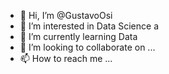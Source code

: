 - 👋 Hi, I’m @GustavoOsi
- 👀 I’m interested in Data Science a
- 🌱 I’m currently learning Data
- 💞️ I’m looking to collaborate on ...
- 📫 How to reach me ...

<!---
GustavoOsi/GustavoOsi is a ✨ special ✨ repository because its `README.md` (this file) appears on your GitHub profile.
You can click the Preview link to take a look at your changes.
--->
